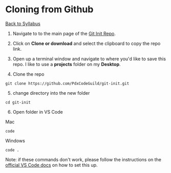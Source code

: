 # Cloning from Github
[Back to Syllabus](/README.md)

1. Navigate to to the main page of the <a href="https://github.com/PdxCodeGuild/git-init">Git Init Repo</a>.

2. Click on **Clone or download** and select the clipboard to copy the repo link.

3. Open up a terminal window and navigate to where you'd like to save this repo. I like to use a **projects** folder on my **Desktop**.

4. Clone the repo

```
git clone https://github.com/PdxCodeGuild/git-init.git
```

5. change directory into the new folder

```
cd git-init
```

6. Open folder in VS Code

Mac
```
code
```

Windows
```
code .
```
Note: if these commands don't work, please follow the instructions on the [official VS Code docs](https://code.visualstudio.com/docs/setup/setup-overview) on how to set this up.